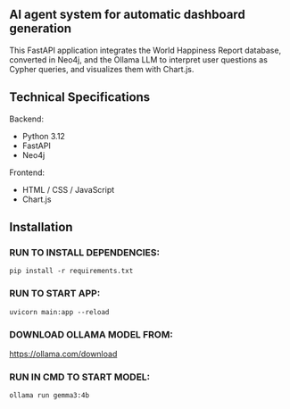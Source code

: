 ## AI agent system for automatic dashboard generation 

This FastAPI application integrates the World Happiness Report database, converted in Neo4j, and the Ollama LLM to interpret user questions as Cypher queries, and visualizes them with Chart.js.


## Technical Specifications
Backend:
- Python 3.12
- FastAPI
- Neo4j

Frontend:
- HTML / CSS / JavaScript
- Chart.js


## Installation
### RUN TO INSTALL DEPENDENCIES:
```
pip install -r requirements.txt
```

### RUN TO START APP:
```
uvicorn main:app --reload
```

### DOWNLOAD OLLAMA MODEL FROM:
https://ollama.com/download

### RUN IN CMD TO START MODEL:
```
ollama run gemma3:4b
```

